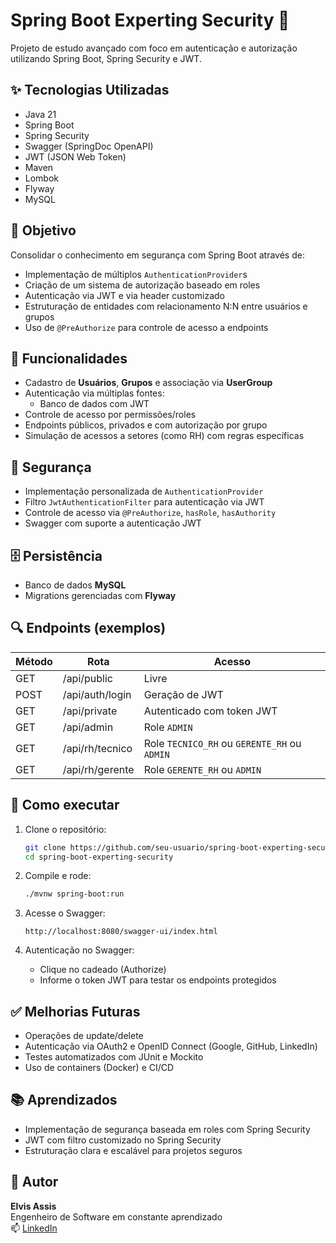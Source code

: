# Spring Boot Experting Security 🔐

Projeto de estudo avançado com foco em autenticação e autorização utilizando Spring Boot, Spring Security e JWT.

## ✨ Tecnologias Utilizadas

- Java 21
- Spring Boot
- Spring Security
- Swagger (SpringDoc OpenAPI)
- JWT (JSON Web Token)
- Maven
- Lombok
- Flyway
- MySQL

## 🎯 Objetivo

Consolidar o conhecimento em segurança com Spring Boot através de:
- Implementação de múltiplos `AuthenticationProvider`s
- Criação de um sistema de autorização baseado em roles
- Autenticação via JWT e via header customizado
- Estruturação de entidades com relacionamento N:N entre usuários e grupos
- Uso de `@PreAuthorize` para controle de acesso a endpoints

## 🧠 Funcionalidades

- Cadastro de **Usuários**, **Grupos** e associação via **UserGroup**
- Autenticação via múltiplas fontes:
    - Banco de dados com JWT
- Controle de acesso por permissões/roles
- Endpoints públicos, privados e com autorização por grupo
- Simulação de acessos a setores (como RH) com regras específicas

## 🔐 Segurança

- Implementação personalizada de `AuthenticationProvider`
- Filtro `JwtAuthenticationFilter` para autenticação via JWT
- Controle de acesso via `@PreAuthorize`, `hasRole`, `hasAuthority`
- Swagger com suporte a autenticação JWT

## 🗄️ Persistência

- Banco de dados **MySQL**
- Migrations gerenciadas com **Flyway**

## 🔍 Endpoints (exemplos)

| Método | Rota             | Acesso                                                    |
|--------|------------------|-----------------------------------------------------------|
| GET    | /api/public      | Livre                                                     |
| POST   | /api/auth/login  | Geração de JWT                                            |
| GET    | /api/private     | Autenticado com token JWT                                 |
| GET    | /api/admin       | Role `ADMIN`                                              |
| GET    | /api/rh/tecnico  | Role `TECNICO_RH` ou `GERENTE_RH` ou `ADMIN`              |
| GET    | /api/rh/gerente  | Role `GERENTE_RH` ou `ADMIN`                              |

## 🚀 Como executar

1. Clone o repositório:
   ```bash
   git clone https://github.com/seu-usuario/spring-boot-experting-security.git
   cd spring-boot-experting-security
   ```

2. Compile e rode:
   ```bash
   ./mvnw spring-boot:run
   ```

3. Acesse o Swagger:
   ```
   http://localhost:8080/swagger-ui/index.html
   ```

4. Autenticação no Swagger:
    - Clique no cadeado (Authorize)
    - Informe o token JWT para testar os endpoints protegidos

## ✅ Melhorias Futuras
- Operações de update/delete
- Autenticação via OAuth2 e OpenID Connect (Google, GitHub, LinkedIn)
- Testes automatizados com JUnit e Mockito
- Uso de containers (Docker) e CI/CD

## 📚 Aprendizados

- Implementação de segurança baseada em roles com Spring Security
- JWT com filtro customizado no Spring Security
- Estruturação clara e escalável para projetos seguros

## 🧠 Autor

**Elvis Assis**  
Engenheiro de Software em constante aprendizado  
📫 [LinkedIn](https://www.linkedin.com/in/elvis-assis)